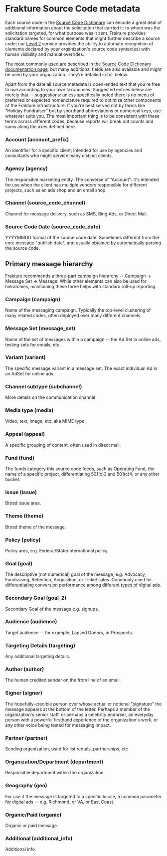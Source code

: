 # Frakture Source Code metadata

Each source code in the [Source Code Dictionary](enrichment/source_code_dictionary) can encode a great deal of additional information about the solicitation that carried it: to whom was the solicitation targeted, for what purpose was it sent. Frakture provides standard names for common elements that might further describe a source code; our [Level 2](level2/level2_intro) service provides the ability to automate recognition of elements declared by your organization's source code syntax(es) with human visibility and manual overrides.

The most commonly used are described in the [Source Code Dictionary documentation page](enrichment/source_code_dictionary), but many additional fields are also available and might be used by your organization. They're detailed in full below.

Apart from the date all source metadata is open-ended text that you're free to use according to your own taxonomies. Suggested entries below are merely that -- suggestions: unless specifically noted there is no menu of preferred or expected nomenclature required to optimize other components of the Frakture infrastructure. If you're best served not by terms like "Holiday Fundraiser" but by shorthand abbreviations or numerical keys, use whatever suits you. The most important thing is to be consistent with these terms across different codes, because reports will break out counts and sums along the axes defined here.

### Account (account_prefix)

An identifier for a specific client; intended for use by agencies and consultants who might service many distinct clients.

### Agency (agency)

The responsible marketing entity. The converse of "Account": it's intended for use when the client has multiple vendors responsible for different projects, such as an ads shop and an email shop.

### Channel (source_code_channel)

Channel for message delivery, such as SMS, Bing Ads, or Direct Mail.

### Source Code Date (source_code_date)

YYYYMMDD format of the source code date. Sometimes different from the core message "publish date", and usually obtained by automatically parsing the source code.

## Primary message hierarchy

Frakture recommends a three-part campaign hierarchy -- Campaign -> Message Set -> Message.  While other elements can also be used for hierarchies, maintaining these three helps with standard roll-up reporting.

### Campaign (campaign)

Name of the messaging campaign. Typically the top-level clustering of many related codes, often deployed over many different channels.

### Message Set (message_set)

Name of the set of messages within a campaign -- the Ad Set in online ads, testing sets for emails, etc.

### Variant (variant)

The specific message variant in a message set.  The exact individual Ad in an AdSet for online ads.

### Channel subtype (subchannel)

More details on the communication channel.

### Media type (media)

Video, text, image, etc. aka MIME type.

### Appeal (appeal)

A specific grouping of content, often used in direct mail.

### Fund (fund)

The funds category this source code feeds, such as Operating Fund, the name of a specific project, differentiating 501(c)3 and 501(c)4, or any other bucket.

### Issue (issue)

Broad issue area.

### Theme (theme)

Broad theme of the message.

### Policy (policy)

Policy area, e.g. Federal/State/International policy.

### Goal (goal)

The descriptive (not numerical) goal of the message, e.g. Advocacy, Fundraising, Retention, Acquisition, or Ticket sales. Commonly used for differentiating conversion performance among different types of digital ads.

### Secondary Goal (goal_2)

Secondary Goal of the message e.g. signups.

### Audience (audience)

Target audience -- for example, Lapsed Donors, or Prospects.

### Targeting Details (targeting)

Any additional targeting details.

### Author (author)

The human credited sender on the from line of an email.

### Signer (signer)

The hopefully-credible person over whose actual or notional "signature" the message appears at the bottom of the letter. Perhaps a member of the organization's senior staff, or perhaps a celebrity endorser, an everyday person with a powerful firsthand experience of the organization's work, or any other voice being tested for messaging impact.

### Partner (partner)

Sending organization, used for list rentals, partnerships, etc

### Organization/Department (department)

Responsible department within the organization.

### Geography (geo)

For use if the message is targeted to a specific locale, a common parameter for digital ads -- e.g. Richmond, or VA, or East Coast.

### Organic/Paid (organic)

Organic or paid message.

### Additional (additional_info)

Additional info.
